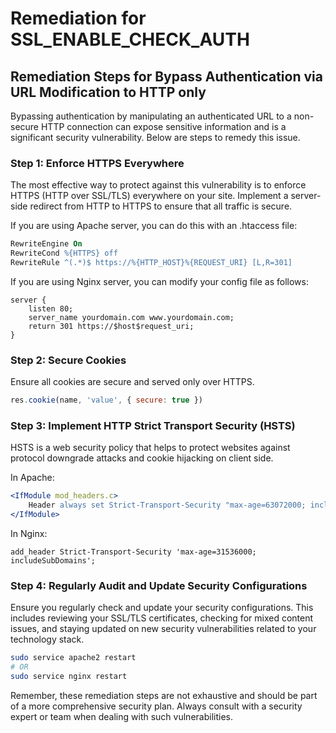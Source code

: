 # Remediation for SSL_ENABLE_CHECK_AUTH

## Remediation Steps for Bypass Authentication via URL Modification to HTTP only

Bypassing authentication by manipulating an authenticated URL to a non-secure HTTP connection can expose sensitive information and is a significant security vulnerability. Below are steps to remedy this issue.

### Step 1: Enforce HTTPS Everywhere

The most effective way to protect against this vulnerability is to enforce HTTPS (HTTP over SSL/TLS) everywhere on your site. Implement a server-side redirect from HTTP to HTTPS to ensure that all traffic is secure. 

If you are using Apache server, you can do this with an .htaccess file:

```apache
RewriteEngine On 
RewriteCond %{HTTPS} off 
RewriteRule ^(.*)$ https://%{HTTP_HOST}%{REQUEST_URI} [L,R=301]
```

If you are using Nginx server, you can modify your config file as follows:

```nginx
server {
    listen 80;
    server_name yourdomain.com www.yourdomain.com;
    return 301 https://$host$request_uri;
}
```

### Step 2: Secure Cookies 

Ensure all cookies are secure and served only over HTTPS.

```javascript
res.cookie(name, 'value', { secure: true })
```

### Step 3: Implement HTTP Strict Transport Security (HSTS) 

HSTS is a web security policy that helps to protect websites against protocol downgrade attacks and cookie hijacking on client side. 

In Apache:

```apache
<IfModule mod_headers.c>
    Header always set Strict-Transport-Security "max-age=63072000; includeSubDomains"
</IfModule>
```

In Nginx:

```nginx
add_header Strict-Transport-Security 'max-age=31536000; includeSubDomains';
```

### Step 4: Regularly Audit and Update Security Configurations

Ensure you regularly check and update your security configurations. This includes reviewing your SSL/TLS certificates, checking for mixed content issues, and staying updated on new security vulnerabilities related to your technology stack.

```bash
sudo service apache2 restart
# OR
sudo service nginx restart
```

Remember, these remediation steps are not exhaustive and should be part of a more comprehensive security plan. Always consult with a security expert or team when dealing with such vulnerabilities.